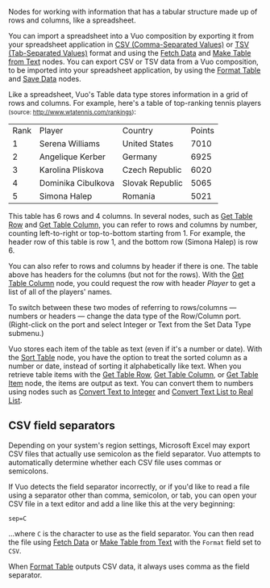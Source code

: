 Nodes for working with information that has a tabular structure made up of rows and columns, like a spreadsheet.

You can import a spreadsheet into a Vuo composition by exporting it from your spreadsheet application in [CSV (Comma-Separated Values)](https://en.wikipedia.org/wiki/Comma-separated_values) or [TSV (Tab-Separated Values)](https://en.wikipedia.org/wiki/Tab-separated_values) format and using the [Fetch Data](vuo-node://vuo.data.fetch) and [Make Table from Text](vuo-node://vuo.table.make.text) nodes. You can export CSV or TSV data from a Vuo composition, to be imported into your spreadsheet application, by using the [Format Table](vuo-node://vuo.table.format) and [Save Data](vuo-node://vuo.data.save) nodes.

Like a spreadsheet, Vuo's Table data type stores information in a grid of rows and columns. For example, here's a table of top-ranking tennis players <small>(source: http://www.wtatennis.com/rankings)</small>:

<table>
   <tr><td>Rank</td><td>Player</td><td>Country</td><td>Points</td></tr>
   <tr><td>1</td><td>Serena Williams</td><td>United States</td><td>7010</td></tr>
   <tr><td>2</td><td>Angelique Kerber</td><td>Germany</td><td>6925</td></tr>
   <tr><td>3</td><td>Karolina Pliskova</td><td>Czech Republic</td><td>6020</td></tr>
   <tr><td>4</td><td>Dominika Cibulkova</td><td>Slovak Republic</td><td>5065</td></tr>
   <tr><td>5</td><td>Simona Halep</td><td>Romania</td><td>5021</td></tr>
</table>

This table has 6 rows and 4 columns. In several nodes, such as [Get Table Row](vuo-node://vuo.table.get.row) and [Get Table Column](vuo-node://vuo.table.get.column), you can refer to rows and columns by number, counting left-to-right or top-to-bottom starting from 1. For example, the header row of this table is row 1, and the bottom row (Simona Halep) is row 6.

You can also refer to rows and columns by header if there is one. The table above has headers for the columns (but not for the rows). With the [Get Table Column](vuo-node://vuo.table.get.column) node, you could request the row with header *Player* to get a list of all of the players' names.

To switch between these two modes of referring to rows/columns — numbers or headers — change the data type of the Row/Column port. (Right-click on the port and select Integer or Text from the Set Data Type submenu.)

Vuo stores each item of the table as text (even if it's a number or date). With the [Sort Table](vuo-node://vuo.table.sort) node, you have the option to treat the sorted column as a number or date, instead of sorting it alphabetically like text. When you retrieve table items with the [Get Table Row](vuo-node://vuo.table.get.row), [Get Table Column](vuo-node://vuo.table.get.column), or [Get Table Item](vuo-node://vuo.table.get.item) node, the items are output as text. You can convert them to numbers using nodes such as [Convert Text to Integer](vuo-node://vuo.type.text.integer) and [Convert Text List to Real List](vuo-node://vuo.type.list.text.real).

## CSV field separators
Depending on your system's region settings, Microsoft Excel may export CSV files that actually use semicolon as the field separator.  Vuo attempts to automatically determine whether each CSV file uses commas or semicolons.

If Vuo detects the field separator incorrectly, or if you'd like to read a file using a separator other than comma, semicolon, or tab, you can open your CSV file in a text editor and add a line like this at the very beginning:

```
sep=C
```

…where `C` is the character to use as the field separator.  You can then read the file using [Fetch Data](vuo-node://vuo.data.fetch) or [Make Table from Text](vuo-node://vuo.table.make.text) with the `Format` field set to `CSV`.

When [Format Table](vuo-node://vuo.table.format) outputs CSV data, it always uses comma as the field separator.

